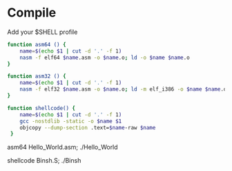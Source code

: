 # Compile

Add your $SHELL profile

```bash
function asm64 () {
    name=$(echo $1 | cut -d '.' -f 1)
    nasm -f elf64 $name.asm -o $name.o; ld -o $name $name.o
}

function asm32 () {
    name=$(echo $1 | cut -d '.' -f 1)
    nasm -f elf32 $name.asm -o $name.o; ld -m elf_i386 -o $name $name.o
}

function shellcode() {
    name=$(echo $1 | cut -d '.' -f 1)
    gcc -nostdlib -static -o $name $1
    objcopy --dump-section .text=$name-raw $name
 }
```

asm64 Hello_World.asm; ./Hello_World

shellcode Binsh.S; ./Binsh
